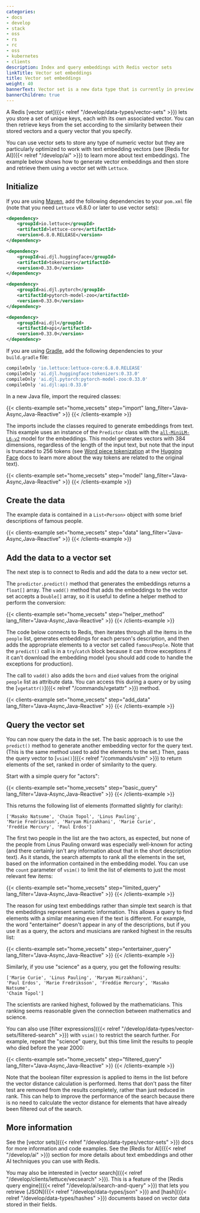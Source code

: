 ```yaml
---
categories:
- docs
- develop
- stack
- oss
- rs
- rc
- oss
- kubernetes
- clients
description: Index and query embeddings with Redis vector sets
linkTitle: Vector set embeddings
title: Vector set embeddings
weight: 40
bannerText: Vector set is a new data type that is currently in preview and may be subject to change.
bannerChildren: true
---
```


A Redis [vector set]({{< relref "/develop/data-types/vector-sets" >}}) lets
you store a set of unique keys, each with its own associated vector.
You can then retrieve keys from the set according to the similarity between
their stored vectors and a query vector that you specify.

You can use vector sets to store any type of numeric vector but they are
particularly optimized to work with text embedding vectors (see
[Redis for AI]({{< relref "/develop/ai" >}}) to learn more about text
embeddings). The example below shows how to generate vector embeddings and then
store and retrieve them using a vector set with `Lettuce`.

## Initialize

If you are using [Maven](https://maven.apache.org/), add the following
dependencies to your `pom.xml` file
(note that you need `Lettuce` v6.8.0 or later to use vector sets):

```xml
<dependency>
    <groupId>io.lettuce</groupId>
    <artifactId>lettuce-core</artifactId>
    <version>6.8.0.RELEASE</version>
</dependency>

<dependency>
    <groupId>ai.djl.huggingface</groupId>
    <artifactId>tokenizers</artifactId>
    <version>0.33.0</version>
</dependency>

<dependency>
    <groupId>ai.djl.pytorch</groupId>
    <artifactId>pytorch-model-zoo</artifactId>
    <version>0.33.0</version>
</dependency>

<dependency>
    <groupId>ai.djl</groupId>
    <artifactId>api</artifactId>
    <version>0.33.0</version>
</dependency>
```

If you are using [Gradle](https://gradle.org/), add the following
dependencies to your `build.gradle` file:

```bash
compileOnly 'io.lettuce:lettuce-core:6.8.0.RELEASE'
compileOnly 'ai.djl.huggingface:tokenizers:0.33.0'
compileOnly 'ai.djl.pytorch:pytorch-model-zoo:0.33.0'
compileOnly 'ai.djl:api:0.33.0'
```

In a new Java file, import the required classes:

{{< clients-example set="home_vecsets" step="import" lang_filter="Java-Async,Java-Reactive" >}}
{{< /clients-example >}}

The imports include the classes required to generate embeddings from text.
This example uses an instance of the `Predictor` class with the
[`all-MiniLM-L6-v2`](https://huggingface.co/sentence-transformers/all-MiniLM-L6-v2)
model for the embeddings. This model generates vectors with 384 dimensions, regardless
of the length of the input text, but note that the input is truncated to 256
tokens (see
[Word piece tokenization](https://huggingface.co/learn/nlp-course/en/chapter6/6)
at the [Hugging Face](https://huggingface.co/) docs to learn more about the way tokens
are related to the original text).

{{< clients-example set="home_vecsets" step="model" lang_filter="Java-Async,Java-Reactive" >}}
{{< /clients-example >}}

## Create the data

The example data is contained in a `List<Person>` object with some brief
descriptions of famous people.

{{< clients-example set="home_vecsets" step="data" lang_filter="Java-Async,Java-Reactive" >}}
{{< /clients-example >}}

## Add the data to a vector set

The next step is to connect to Redis and add the data to a new vector set.

The `predictor.predict()` method that generates the embeddings returns a `float[]` array.
The `vadd()` method that adds the embeddings to the vector set accepts a `Double[]` array,
so it is useful to define a helper method to perform the conversion:

{{< clients-example set="home_vecsets" step="helper_method" lang_filter="Java-Async,Java-Reactive" >}}
{{< /clients-example >}}

The code below connects to Redis, then iterates through all the items in the `people` list,
generates embeddings for each person's description, and then
adds the appropriate elements to a vector set called `famousPeople`.
Note that the `predict()` call is in a `try`/`catch` block because it can throw
exceptions if it can't download the embedding model (you should add code to handle
the exceptions for production).

The call to `vadd()` also adds the `born` and `died` values from the
original `people` list as attribute data. You can access this during a query
or by using the [`vgetattr()`]({{< relref "/commands/vgetattr" >}}) method.

{{< clients-example set="home_vecsets" step="add_data" lang_filter="Java-Async,Java-Reactive" >}}
{{< /clients-example >}}

## Query the vector set

You can now query the data in the set. The basic approach is to use the
`predict()` method to generate another embedding vector for the query text.
(This is the same method used to add the elements to the set.) Then, pass
the query vector to [`vsim()`]({{< relref "/commands/vsim" >}}) to return elements
of the set, ranked in order of similarity to the query.

Start with a simple query for "actors":

{{< clients-example set="home_vecsets" step="basic_query" lang_filter="Java-Async,Java-Reactive" >}}
{{< /clients-example >}}

This returns the following list of elements (formatted slightly for clarity):

```
['Masako Natsume', 'Chaim Topol', 'Linus Pauling',
'Marie Fredriksson', 'Maryam Mirzakhani', 'Marie Curie',
'Freddie Mercury', 'Paul Erdos']
```

The first two people in the list are the two actors, as expected, but none of the
people from Linus Pauling onward was especially well-known for acting (and there certainly
isn't any information about that in the short description text).
As it stands, the search attempts to rank all the elements in the set, based
on the information contained in the embedding model.
You can use the `count` parameter of `vsim()` to limit the list of elements
to just the most relevant few items:

{{< clients-example set="home_vecsets" step="limited_query" lang_filter="Java-Async,Java-Reactive" >}}
{{< /clients-example >}}

The reason for using text embeddings rather than simple text search
is that the embeddings represent semantic information. This allows a query
to find elements with a similar meaning even if the text is
different. For example, the word "entertainer" doesn't appear in any of the
descriptions, but if you use it as a query, the actors and musicians are ranked
highest in the results list:

{{< clients-example set="home_vecsets" step="entertainer_query" lang_filter="Java-Async,Java-Reactive" >}}
{{< /clients-example >}}

Similarly, if you use "science" as a query, you get the following results:

```
['Marie Curie', 'Linus Pauling', 'Maryam Mirzakhani',
'Paul Erdos', 'Marie Fredriksson', 'Freddie Mercury', 'Masako Natsume',
'Chaim Topol']
```

The scientists are ranked highest, followed by the
mathematicians. This ranking seems reasonable given the connection between mathematics and science.

You can also use
[filter expressions]({{< relref "/develop/data-types/vector-sets/filtered-search" >}})
with `vsim()` to restrict the search further. For example,
repeat the "science" query, but this time limit the results to people
who died before the year 2000:

{{< clients-example set="home_vecsets" step="filtered_query" lang_filter="Java-Async,Java-Reactive" >}}
{{< /clients-example >}}

Note that the boolean filter expression is applied to items in the list
before the vector distance calculation is performed. Items that don't
pass the filter test are removed from the results completely, rather
than just reduced in rank. This can help to improve the performance of the
search because there is no need to calculate the vector distance for
elements that have already been filtered out of the search.

## More information

See the [vector sets]({{< relref "/develop/data-types/vector-sets" >}})
docs for more information and code examples. See the
[Redis for AI]({{< relref "/develop/ai" >}}) section for more details
about text embeddings and other AI techniques you can use with Redis.

You may also be interested in
[vector search]({{< relref "/develop/clients/lettuce/vecsearch" >}}).
This is a feature of the
[Redis query engine]({{< relref "/develop/ai/search-and-query" >}})
that lets you retrieve
[JSON]({{< relref "/develop/data-types/json" >}}) and
[hash]({{< relref "/develop/data-types/hashes" >}}) documents based on
vector data stored in their fields.
